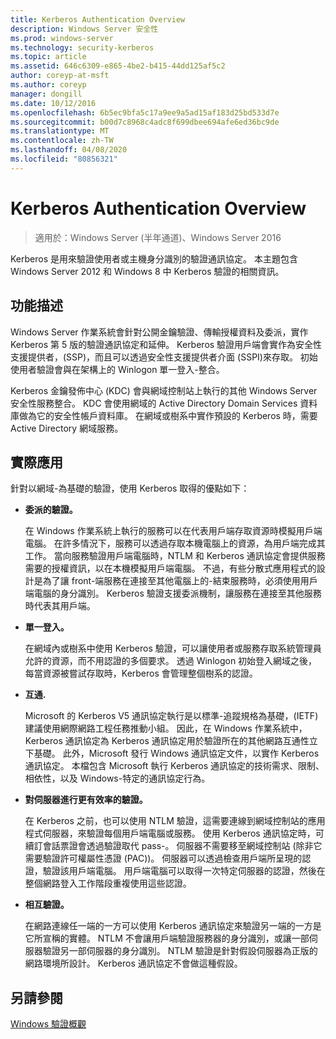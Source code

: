 ```yaml
---
title: Kerberos Authentication Overview
description: Windows Server 安全性
ms.prod: windows-server
ms.technology: security-kerberos
ms.topic: article
ms.assetid: 646c6309-e865-4be2-b415-44dd125af5c2
author: coreyp-at-msft
ms.author: coreyp
manager: dongill
ms.date: 10/12/2016
ms.openlocfilehash: 6b5ec9bfa5c17a9ee9a5ad15af183d25bd533d7e
ms.sourcegitcommit: b00d7c8968c4adc8f699dbee694afe6ed36bc9de
ms.translationtype: MT
ms.contentlocale: zh-TW
ms.lasthandoff: 04/08/2020
ms.locfileid: "80856321"
---
```

# <a name="kerberos-authentication-overview"></a>Kerberos Authentication Overview

>適用於：Windows Server (半年通道)、Windows Server 2016

Kerberos 是用來驗證使用者或主機身分識別的驗證通訊協定。 本主題包含 Windows Server 2012 和 Windows 8 中 Kerberos 驗證的相關資訊。

## <a name="feature-description"></a><a name="BKMK_OVER"></a>功能描述
Windows Server 作業系統會針對公開金鑰驗證、傳輸授權資料及委派，實作 Kerberos 第 5 版的驗證通訊協定和延伸。 Kerberos 驗證用戶端會實作為安全性支援提供者，\(SSP\)，而且可以透過安全性支援提供者介面 \(SSPI\)來存取。 初始使用者驗證會與在架構上的 Winlogon 單一登入\-整合。

Kerberos 金鑰發佈中心 \(KDC\) 會與網域控制站上執行的其他 Windows Server 安全性服務整合。 KDC 會使用網域的 Active Directory Domain Services 資料庫做為它的安全性帳戶資料庫。 在網域或樹系中實作預設的 Kerberos 時，需要 Active Directory 網域服務。

## <a name="practical-applications"></a><a name="kerb_tr_Kerb_Benefits"></a>實際應用
針對以網域\-為基礎的驗證，使用 Kerberos 取得的優點如下：

-   **委派的驗證。**

    在 Windows 作業系統上執行的服務可以在代表用戶端存取資源時模擬用戶端電腦。 在許多情況下，服務可以透過存取本機電腦上的資源，為用戶端完成其工作。 當向服務驗證用戶端電腦時，NTLM 和 Kerberos 通訊協定會提供服務需要的授權資訊，以在本機模擬用戶端電腦。 不過，有些分散式應用程式的設計是為了讓 front\-端服務在連接至其他電腦上的\-結束服務時，必須使用用戶端電腦的身分識別。 Kerberos 驗證支援委派機制，讓服務在連接至其他服務時代表其用戶端。

-   **單一登入。**

    在網域內或樹系中使用 Kerberos 驗證，可以讓使用者或服務存取系統管理員允許的資源，而不用認證的多個要求。 透過 Winlogon 初始登入網域之後，每當資源被嘗試存取時，Kerberos 會管理整個樹系的認證。

-   **互通.**

    Microsoft 的 Kerberos V5 通訊協定執行是以標準\-追蹤規格為基礎，\(IETF\)建議使用網際網路工程任務推動小組。 因此，在 Windows 作業系統中，Kerberos 通訊協定為 Kerberos 通訊協定用於驗證所在的其他網路互通性立下基礎。 此外，Microsoft 發行 Windows 通訊協定文件，以實作 Kerberos 通訊協定。 本檔包含 Microsoft 執行 Kerberos 通訊協定的技術需求、限制、相依性，以及 Windows\-特定的通訊協定行為。

-   **對伺服器進行更有效率的驗證。**

    在 Kerberos 之前，也可以使用 NTLM 驗證，這需要連線到網域控制站的應用程式伺服器，來驗證每個用戶端電腦或服務。 使用 Kerberos 通訊協定時，可續訂會話票證會透過驗證取代 pass\-。 伺服器不需要移至網域控制站 \(除非它需要驗證許可權屬性憑證 \(PAC\)\)。 伺服器可以透過檢查用戶端所呈現的認證，驗證該用戶端電腦。 用戶端電腦可以取得一次特定伺服器的認證，然後在整個網路登入工作階段重複使用這些認證。

-   **相互驗證。**

    在網路連線任一端的一方可以使用 Kerberos 通訊協定來驗證另一端的一方是它所宣稱的實體。 NTLM 不會讓用戶端驗證服務器的身分識別，或讓一部伺服器驗證另一部伺服器的身分識別。 NTLM 驗證是針對假設伺服器為正版的網路環境所設計。 Kerberos 通訊協定不會做這種假設。

## <a name="see-also"></a>另請參閱
[Windows 驗證概觀](../windows-authentication/windows-authentication-overview.md)


